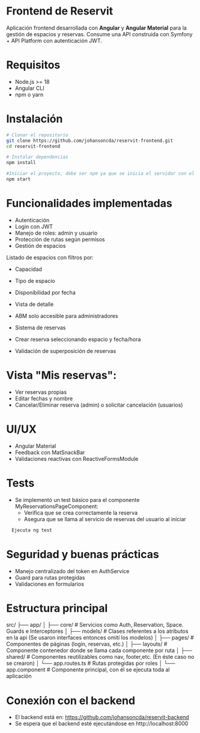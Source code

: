 # Frontend de Reservit

Aplicación frontend desarrollada con **Angular** y **Angular Material** para la gestión de espacios y reservas. Consume una API construida con Symfony + API Platform con autenticación JWT.

# Requisitos

- Node.js >= 18
- Angular CLI
- npm o yarn

# Instalación

```bash
# Clonar el repositorio
git clone https://github.com/johansoncda/reservit-frontend.git
cd reservit-frontend

# Instalar dependencias
npm install

#Iniciar el proyecto, debe ser npm ya que se inicia el servidor con el proxy.conf.json que apunta al backend
npm start

```

# Funcionalidades implementadas
- Autenticación
- Login con JWT
- Manejo de roles: admin y usuario
- Protección de rutas según permisos
- Gestión de espacios

Listado de espacios con filtros por:
- Capacidad
- Tipo de espacio
- Disponibilidad por fecha

- Vista de detalle
- ABM solo accesible para administradores
- Sistema de reservas
- Crear reserva seleccionando espacio y fecha/hora
- Validación de superposición de reservas

#  Vista "Mis reservas":
- Ver reservas propias
- Editar fechas y nombre
- Cancelar/Eliminar reserva (admin) o solicitar cancelación (usuarios)

# UI/UX
- Angular Material
- Feedback con MatSnackBar
- Validaciones reactivas con ReactiveFormsModule

# Tests
- Se implementó un test básico para el componente MyReservationsPageComponent:
  - Verifica que se crea correctamente la reserva
  - Asegura que se llama al servicio de reservas del usuario al iniciar
  
```bash
  Ejecuta ng test

```
# Seguridad y buenas prácticas
- Manejo centralizado del token en AuthService
- Guard para rutas protegidas
- Validaciones en formularios

# Estructura principal

src/
├── app/
│   ├── core/                # Servicios como Auth, Reservation, Space. Guards e Interceptores
│   ├── models/              # Clases referentes a los atributos en la api (Se usaron interfaces entonces omití los modelos)
│   ├── pages/               # Componentes de páginas (login, reservas, etc.)
│   ├── layouts/             # Componente contenedor donde se llama cada componente por ruta
│   ├── shared/              # Componentes reutilizables como nav, footer,etc. (En éste caso no se crearon)
│   └── app.routes.ts        # Rutas protegidas por roles
│   └── app.component        # Componente principal, con él se ejecuta toda al aplicación


# Conexión con el backend
- El backend está en: https://github.com/johansoncda/reservit-backend
- Se espera que el backend esté ejecutándose en http://localhost:8000
